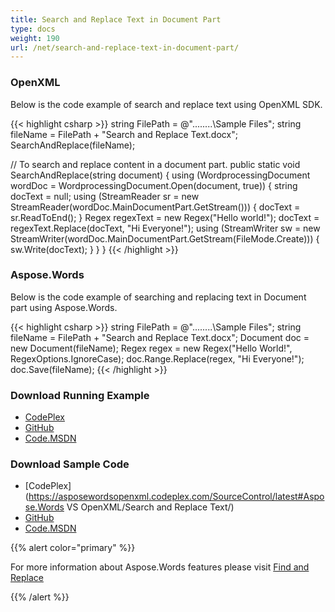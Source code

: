 ```yaml
---
title: Search and Replace Text in Document Part
type: docs
weight: 190
url: /net/search-and-replace-text-in-document-part/
---
```


### **OpenXML**

Below is the code example of search and replace text using OpenXML SDK.

{{< highlight csharp >}}
  string FilePath = @"..\..\..\..\Sample Files\";
  string fileName = FilePath + "Search and Replace Text.docx";
  SearchAndReplace(fileName);

  // To search and replace content in a document part.
  public static void SearchAndReplace(string document)
  {
     using (WordprocessingDocument wordDoc = WordprocessingDocument.Open(document, true))
     {
       string docText = null; 
       using (StreamReader sr = new StreamReader(wordDoc.MainDocumentPart.GetStream()))
       {
          docText = sr.ReadToEnd();
       }
       Regex regexText = new Regex("Hello world!");
       docText = regexText.Replace(docText, "Hi Everyone!");
       using (StreamWriter sw = new StreamWriter(wordDoc.MainDocumentPart.GetStream(FileMode.Create)))
       {
         sw.Write(docText);
       }
     }
   }
{{< /highlight >}}

### **Aspose.Words**

Below is the code example of searching and replacing text in Document part using Aspose.Words.

{{< highlight csharp >}}
 string FilePath = @"..\..\..\..\Sample Files\";
 string fileName = FilePath + "Search and Replace Text.docx";
 Document doc = new Document(fileName);
 Regex regex = new Regex("Hello World!", RegexOptions.IgnoreCase);
 doc.Range.Replace(regex, "Hi Everyone!");
 doc.Save(fileName);
{{< /highlight >}}

### **Download Running Example**

- [CodePlex](https://asposewordsopenxml.codeplex.com/releases/view/620544)
- [GitHub](https://github.com/aspose-words/Aspose.Words-for-.NET/releases/tag/AsposeWordsVsOpenXMLv1.2)
- [Code.MSDN](https://code.msdn.microsoft.com/Code-Comparison-of-Common-4ffff4d7#content)

### **Download Sample Code**

- [CodePlex](https://asposewordsopenxml.codeplex.com/SourceControl/latest#Aspose.Words VS OpenXML/Search and Replace Text/)
- [GitHub](https://github.com/aspose-words/Aspose.Words-for-.NET/tree/master/Plugins/Aspose.Words%20Vs%20OpenXML%20Words/Aspose.Words%20VS%20OpenXML/Search%20and%20Replace%20Text)
- [Code.MSDN](https://code.msdn.microsoft.com/Code-Comparison-of-Common-4ffff4d7/view/SourceCode#content)

{{% alert color="primary" %}} 

For more information about Aspose.Words features please visit [Find and Replace](https://docs.aspose.com/words/net/find-and-replace/)

{{% /alert %}}
